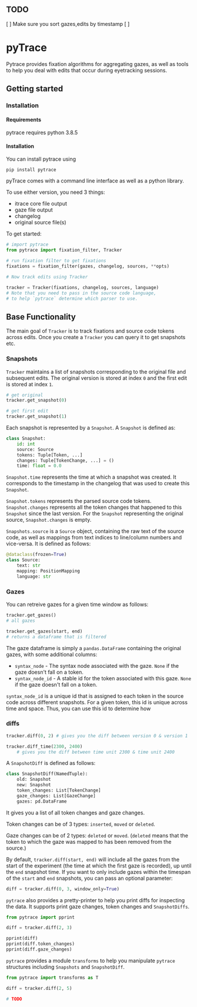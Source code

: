 ## TODO

[ ] Make sure you sort gazes,edits by timestamp
[ ]
# pyTrace

Pytrace provides fixation algorithms for aggregating gazes, as well as tools to help you deal with edits that occur during eyetracking sessions.



## Getting started


### Installation

#### Requirements
pytrace requires python 3.8.5
#### Installation
You can install pytrace using
```
pip install pytrace
```


pyTrace comes with a command line interface as well as a python library. 

To use either version, you need 3 things:
* itrace core file output
* gaze file output
* changelog
* original source file(s)


To get started:

```python
# import pytrace
from pytrace import fixation_filter, Tracker

# run fixation filter to get fixations
fixations = fixation_filter(gazes, changelog, sources, **opts)

# Now track edits using Tracker

tracker = Tracker(fixations, changelog, sources, language)
# Note that you need to pass in the source code language,
# to help `pytrace` determine which parser to use.
```

## Base Functionality

The main goal of `Tracker` is to track fixations and source code tokens across edits. Once you create a `Tracker` you can query it to get snapshots etc.

### Snapshots
`Tracker` maintains a list of snapshots corresponding to the original file and subsequent edits. The original version is stored at index `0` and the first edit is stored at index `1`.

```python
# get original
tracker.get_snapshot(0)

# get first edit
tracker.get_snapshot(1)
```

Each snapshot is represented by a `Snapshot`. A `Snapshot` is defined as:

```python
class Snapshot:
    id: int
    source: Source
    tokens: Tuple[Token, ...]
    changes: Tuple[TokenChange, ...] = ()
    time: float = 0.0
```
`Snapshot.time` represents the time at which a snapshot was created. It corresponds to the timestamp in the changelog that was used to create this `Snapshot`.

`Snapshot.tokens` represents the parsed source code tokens.
`Snapshot.changes` represents all the token changes that happened to this `Snapshot` since the last version. For the  `Snapshot` representing the original source, `Snapshot.changes` is empty.

`Snapshots.source` is a `Source` object, containing the raw text of the source code, as well as mappings from text indices to line/column numbers and vice-versa. It is defined as follows:
```python
@dataclass(frozen=True)
class Source:
    text: str
    mapping: PositionMapping
    language: str
```

### Gazes

You can retreive gazes for a given time window as follows:

```python
tracker.get_gazes()
# all gazes

tracker.get_gazes(start, end)
# returns a dataframe that is filtered
```

The gaze dataframe is simply a `pandas.DataFrame` containing the original gazes, with some additional columns:
* `syntax_node` - The syntax node associated with the gaze. `None` if the gaze doesn't fall on a token.
* `syntax_node_id` - A stable id for the token associated with this gaze. `None` if the gaze doesn't fall on a token.

`syntax_node_id` is a unique id that is assigned to each token in the source code across different snapshots. For a given token, this id is unique across time and space. Thus, you can use this id to determine how 
### diffs
```python
tracker.diff(0, 2) # gives you the diff between version 0 & version 1
```

```python
tracker.diff_time(2300, 2400)
    # gives you the diff between time unit 2300 & time unit 2400
```


A `SnapshotDiff` is defined as follows:
```python
class SnapshotDiff(NamedTuple):
    old: Snapshot
    new: Snapshot
    token_changes: List[TokenChange]
    gaze_changes: List[GazeChange]
    gazes: pd.DataFrame
```

It gives you a list of all token changes and gaze changes. 

Token changes can be of 3 types: `inserted`, `moved` or `deleted`.

Gaze changes can be of 2 types: `deleted` or `moved`. (`deleted` means that the token to which the gaze was mapped to has been removed from the source.)

By default, `tracker.diff(start, end)` will include all the gazes from the start of the experiment (the time at which the first gaze is recorded), up until the `end` snapshot time. If you want to only include gazes within the timespan of the `start` and `end` snapshots, you can pass an optional parameter:

```python
diff = tracker.diff(0, 3, window_only=True)
```

`pytrace` also provides a pretty-printer to help you print diffs for inspecting the data. It supports print gaze changes, token changes and `SnapshotDiffs`.

```python
from pytrace import pprint

diff = tracker.diff(2, 3)

pprint(diff)
pprint(diff.token_changes)
pprint(diff.gaze_changes)
```

`pytrace` provides a module `transforms` to help you manipulate `pytrace` structures including `Snapshots` and `SnapshotDiff`.

```python
from pytrace import transforms as T

diff = tracker.diff(2, 5)

# TODO
```
